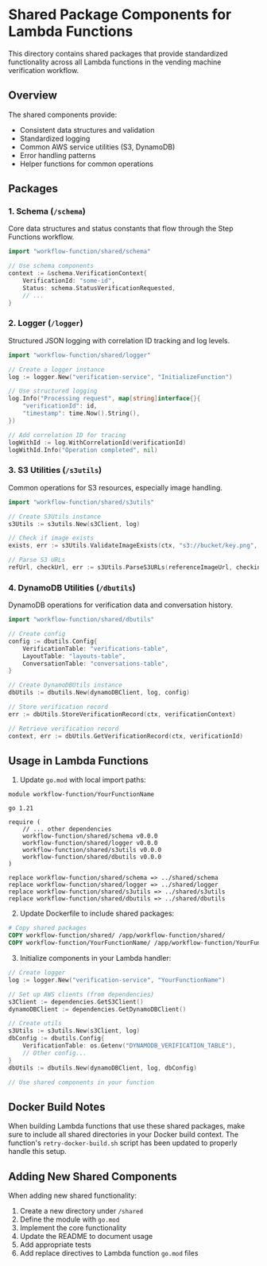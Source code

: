 # Shared Package Components for Lambda Functions

This directory contains shared packages that provide standardized functionality across all Lambda functions in the vending machine verification workflow.

## Overview

The shared components provide:
- Consistent data structures and validation
- Standardized logging
- Common AWS service utilities (S3, DynamoDB)
- Error handling patterns
- Helper functions for common operations

## Packages

### 1. Schema (`/schema`)

Core data structures and status constants that flow through the Step Functions workflow.

```go
import "workflow-function/shared/schema"

// Use schema components
context := &schema.VerificationContext{
    VerificationId: "some-id",
    Status: schema.StatusVerificationRequested,
    // ...
}
```

### 2. Logger (`/logger`)

Structured JSON logging with correlation ID tracking and log levels.

```go
import "workflow-function/shared/logger"

// Create a logger instance
log := logger.New("verification-service", "InitializeFunction")

// Use structured logging
log.Info("Processing request", map[string]interface{}{
    "verificationId": id,
    "timestamp": time.Now().String(),
})

// Add correlation ID for tracing
logWithId := log.WithCorrelationId(verificationId)
logWithId.Info("Operation completed", nil)
```

### 3. S3 Utilities (`/s3utils`)

Common operations for S3 resources, especially image handling.

```go
import "workflow-function/shared/s3utils"

// Create S3Utils instance
s3Utils := s3utils.New(s3Client, log)

// Check if image exists
exists, err := s3Utils.ValidateImageExists(ctx, "s3://bucket/key.png", 10*1024*1024)

// Parse S3 URLs
refUrl, checkUrl, err := s3Utils.ParseS3URLs(referenceImageUrl, checkingImageUrl)
```

### 4. DynamoDB Utilities (`/dbutils`)

DynamoDB operations for verification data and conversation history.

```go
import "workflow-function/shared/dbutils"

// Create config
config := dbutils.Config{
    VerificationTable: "verifications-table",
    LayoutTable: "layouts-table",
    ConversationTable: "conversations-table",
}

// Create DynamoDBUtils instance
dbUtils := dbutils.New(dynamoDBClient, log, config)

// Store verification record
err := dbUtils.StoreVerificationRecord(ctx, verificationContext)

// Retrieve verification record
context, err := dbUtils.GetVerificationRecord(ctx, verificationId)
```

## Usage in Lambda Functions

1. Update `go.mod` with local import paths:

```
module workflow-function/YourFunctionName

go 1.21

require (
    // ... other dependencies
    workflow-function/shared/schema v0.0.0
    workflow-function/shared/logger v0.0.0
    workflow-function/shared/s3utils v0.0.0
    workflow-function/shared/dbutils v0.0.0
)

replace workflow-function/shared/schema => ../shared/schema
replace workflow-function/shared/logger => ../shared/logger
replace workflow-function/shared/s3utils => ../shared/s3utils
replace workflow-function/shared/dbutils => ../shared/dbutils
```

2. Update Dockerfile to include shared packages:

```dockerfile
# Copy shared packages
COPY workflow-function/shared/ /app/workflow-function/shared/
COPY workflow-function/YourFunctionName/ /app/workflow-function/YourFunctionName/
```

3. Initialize components in your Lambda handler:

```go
// Create logger
log := logger.New("verification-service", "YourFunctionName")

// Set up AWS clients (from dependencies)
s3Client := dependencies.GetS3Client()
dynamoDBClient := dependencies.GetDynamoDBClient()

// Create utils
s3Utils := s3utils.New(s3Client, log)
dbConfig := dbutils.Config{
    VerificationTable: os.Getenv("DYNAMODB_VERIFICATION_TABLE"),
    // Other config...
}
dbUtils := dbutils.New(dynamoDBClient, log, dbConfig)

// Use shared components in your function
```

## Docker Build Notes

When building Lambda functions that use these shared packages, make sure to include all shared directories in your Docker build context. The function's `retry-docker-build.sh` script has been updated to properly handle this setup.

## Adding New Shared Components

When adding new shared functionality:

1. Create a new directory under `/shared`
2. Define the module with `go.mod`
3. Implement the core functionality
4. Update the README to document usage
5. Add appropriate tests
6. Add replace directives to Lambda function `go.mod` files